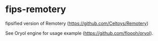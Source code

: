 # fips-remotery
fipsified version of Remotery (https://github.com/Celtoys/Remotery)

See Oryol engine for usage example (https://github.com/floooh/oryol).

